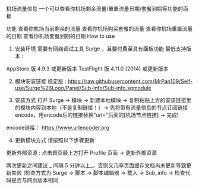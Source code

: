 机场流量信息
一个可以查看你机场剩余流量/重置流量日期/套餐到期等功能的面板


功能
查看你机场当前剩余的流量
查看你机场购买套餐的流量
查看你机场重置流量的日期
查看你机场套餐到期的日期
How to use
1. 安装环境
需要有网络调试工具 Surge ，且要付费至具有面板功能
最低支持版本 :

AppStore 版 4.9.3 或更新版本
TestFlight 版 4.11.0 (2014) 或更新版本

2. 模块安装链接
稳定版 : https://raw.githubusercontent.com/MrPan109/Self-use/Surge%26Loon/Panel/Sub-info/Sub-info.sgmodule

3. 安装方式
打开 Surge -> 模块 -> 新建本地模块 -> 复制粘贴上方的安装链接里的模块内容到本地（不是复制链接！）-> 先将带有流量信息的节点订阅链接encode，用encode后的链接替换"url="后面的[机场节点链接] -> 完成!

encode链接： https://www.urlencoder.org

4. 更新模块方式
请按照以下步骤更新

更新外部资源 :
点击首页最上方打开 Profile 页面 -> 更新外部资源

两次更新之间建议 _ 间隔 5 分钟以上_，否则又几率页面缓存文档尚未更新导致更新失败
(检查方式为 Surge -> 脚本 -> 脚本编辑器 -> 载入 -> Sub_info -> 检查代码是否与网页版本相同
